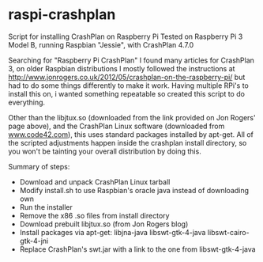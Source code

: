 # raspi-crashplan
Script for installing CrashPlan on Raspberry Pi
Tested on Raspberry Pi 3 Model B, running Raspbian "Jessie", with CrashPlan 4.7.0

Searching for "Raspberry Pi CrashPlan" I found many articles for CrashPlan 3, on older Raspbian distributions
I mostly followed the instructions at  http://www.jonrogers.co.uk/2012/05/crashplan-on-the-raspberry-pi/ but 
had to do some things differently to make it work.  Having multiple RPi's to install this on, i wanted something
repeatable so created this script to do everything.

Other than the libjtux.so (downloaded from the link provided on Jon Rogers' page above), and the CrashPlan Linux software (downloaded from www.code42.com), this uses standard packages installed by apt-get.  All of the scripted adjustments happen inside the crashplan install directory, so you won't be tainting your overall distribution by doing this.

Summary of steps:
- Download and unpack CrashPlan Linux tarball
- Modify install.sh to use Raspbian's oracle java instead of downloading own
- Run the installer
- Remove the x86 .so files from install directory
- Download prebuilt libjtux.so (from Jon Rogers blog)
- Install packages via apt-get: libjna-java libswt-gtk-4-java libswt-cairo-gtk-4-jni
- Replace CrashPlan's swt.jar with a link to the one from libswt-gtk-4-java
